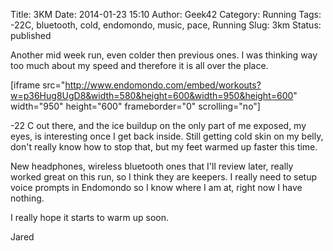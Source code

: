 Title: 3KM
Date: 2014-01-23 15:10
Author: Geek42
Category: Running
Tags: -22C, bluetooth, cold, endomondo, music, pace, Running
Slug: 3km
Status: published

Another mid week run, even colder then previous ones. I was thinking way
too much about my speed and therefore it is all over the
place.<!--more-->

\[iframe
src="http://www.endomondo.com/embed/workouts?w=p36Hug8UgD8&width=580&height=600&width=950&height=600"
width="950" height="600" frameborder="0" scrolling="no"\]

-22 C out there, and the ice buildup on the only part of me exposed, my
eyes, is interesting once I get back inside. Still getting cold skin on
my belly, don't really know how to stop that, but my feet warmed up
faster this time.

New headphones, wireless bluetooth ones that I'll review later, really
worked great on this run, so I think they are keepers. I really need to
setup voice prompts in Endomondo so I know where I am at, right now I
have nothing.

I really hope it starts to warm up soon.

Jared

